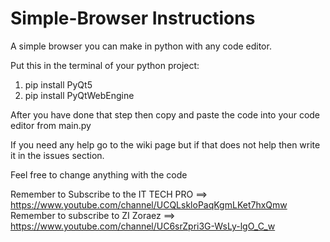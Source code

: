 # Simple-Browser Instructions
A simple browser you can make in python with any code editor.

Put this in the terminal of your python project:

1. pip install PyQt5
2. pip install PyQtWebEngine

After you have done that step then copy and paste the code into your code editor from main.py

If you need any help go to the wiki page but if that does not help then write it in the issues section.

Feel free to change anything with the code

Remember to Subscribe to the IT TECH PRO ==> https://www.youtube.com/channel/UCQLskloPaqKgmLKet7hxQmw
Remember to subscribe to ZI Zoraez ==> https://www.youtube.com/channel/UC6srZpri3G-WsLy-lgO_C_w
